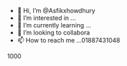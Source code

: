 - 👋 Hi, I’m @Asfikxhowdhury
- 👀 I’m interested in ...
- 🌱 I’m currently learning ...
- 💞️ I’m looking to collabora
- 📫 How to reach me ...01887431048

<!---mm
Asfikxhowdhury/Asfikxhowdhury is a ✨ special ✨ repository because its `README.md` (this file) appears on your GitHub profile.
You can click the Preview link to take a look at your changes.
--->1000
